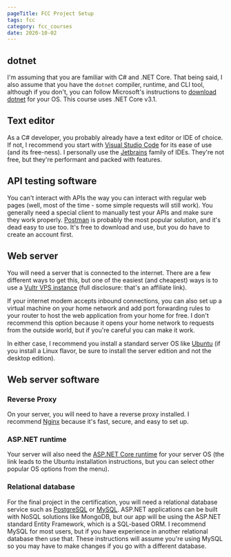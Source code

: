 ```yaml
---
pageTitle: FCC Project Setup
tags: fcc
category: fcc_courses
date: 2020-10-02
---
```


## dotnet

I'm assuming that you are familiar with C# and .NET Core. That being said, I also assume that you have the `dotnet` compiler, runtime, and CLI tool, although if you don't, you can follow Microsoft's instructions to [download dotnet](https://dotnet.microsoft.com/download) for your OS. This course uses .NET Core v3.1.

## Text editor

As a C# developer, you probably already have a text editor or IDE of choice. If not, I recommend you start with [Visual Studio Code](https://code.visualstudio.com/download) for its ease of use (and its free-ness). I personally use the [Jetbrains](https://www.jetbrains.com) family of IDEs. They're not free, but they're performant and packed with features.

## API testing software

You can't interact with APIs the way you can interact with regular web pages (well, most of the time - some simple requests will still work). You generally need a special client to manually test your APIs and make sure they work properly. [Postman](https://www.postman.com/) is probably the most popular solution, and it's dead easy to use too. It's free to download and use, but you do have to create an account first.

## Web server

You will need a server that is connected to the internet. There are a few different ways to get this, but one of the easiest (and cheapest) ways is to use a [Vultr VPS instance](https://www.vultr.com/?ref=8506759-6G) (full disclosure: that's an affiliate link).

If your internet modem accepts inbound connections, you can also set up a virtual machine on your home network and add port forwarding rules to your router to host the web application from your home for free. I don't recommend this option because it opens your home network to requests from the outside world, but if you're careful you can make it work.

In either case, I recommend you install a standard server OS like [Ubuntu](https://ubuntu.com/) (if you install a Linux flavor, be sure to install the server edition and not the desktop edition).

## Web server software
### Reverse Proxy

On your server, you will need to have a reverse proxy installed. I recommend [Nginx](https://www.nginx.com/) because it's fast, secure, and easy to set up.

### ASP.NET runtime

Your server will also need the [ASP.NET Core runtime](https://docs.microsoft.com/en-us/dotnet/core/install/linux-ubuntu#2004-) for your server OS (the link leads to the Ubuntu installation instructions, but you can select other popular OS options from the menu).

### Relational database

For the final project in the certification, you will need a relational database service such as [PostgreSQL](https://www.postgresql.org) or [MySQL](https://www.mysql.com/). ASP.NET applications can be built with NoSQL solutions like MongoDB, but our app will be using the ASP.NET standard Entity Framework, which is a SQL-based ORM. I recommend MySQL for most users, but if you have experience in another relational database then use that. These instructions will assume you're using MySQL so you may have to make changes if you go with a different database.